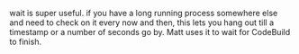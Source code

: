 wait is super useful. if you have a long running process somewhere else and need to check on it every now and then, this lets you hang out till a timestamp or a number of seconds go by. Matt uses it to wait for CodeBuild to finish.